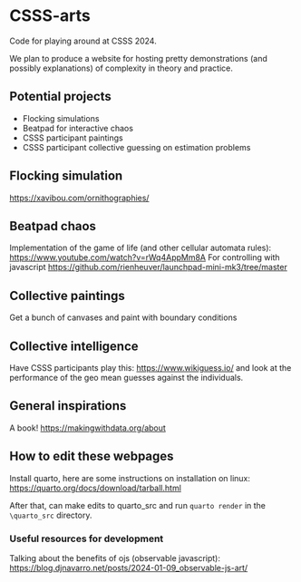 # CSSS-arts
Code for playing around at CSSS 2024. 

We plan to produce a website for hosting pretty demonstrations (and possibly explanations) of complexity in theory and practice. 

## Potential projects
- Flocking simulations
- Beatpad for interactive chaos
- CSSS participant paintings
- CSSS participant collective guessing on estimation problems

## Flocking simulation
https://xavibou.com/ornithographies/

## Beatpad chaos
Implementation of the game of life (and other cellular automata rules): https://www.youtube.com/watch?v=rWq4AppMm8A
For controlling with javascript
https://github.com/rienheuver/launchpad-mini-mk3/tree/master

## Collective paintings
Get a bunch of canvases and paint with boundary conditions

## Collective intelligence
Have CSSS participants play this: https://www.wikiguess.io/ and look at the performance of the geo mean guesses against the individuals. 

## General inspirations
A book! https://makingwithdata.org/about


## How to edit these webpages
Install quarto, here are some instructions on installation on linux: https://quarto.org/docs/download/tarball.html

After that, can make edits to quarto_src and run `quarto render` in the `\quarto_src` directory. 

### Useful resources for development
Talking about the benefits of ojs (observable javascript): https://blog.djnavarro.net/posts/2024-01-09_observable-js-art/

